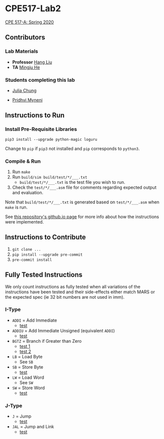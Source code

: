 # CPE517-Lab2

[CPE 517-A: Spring 2020](https://personal.stevens.edu/~hliu77/teaching.html)

## Contributors

### Lab Materials

- **Professor** [Hang Liu](mailto:Hang.Liu@stevens.edu)
- **TA** [Mingju He](mailto:mhe6@stevens.edu)

### Students completing this lab

- [Julia Chung](https://github.com/chungiee)

- [Pridhvi Myneni](https://github.com/PMARINA)

## Instructions to Run

### Install Pre-Requisite Libraries

`pip3 install --upgrade python-magic loguru`

Change to `pip` if `pip3` not installed and `pip` corresponds to `python3`.

### Compile & Run

1. Run `make`
2. Run `build/sim build/test/*/___.txt`
   - `build/test/*/___.txt` is the test file you wish to run.
3. Check the `test/*/___.asm` file for comments regarding expected output and evaluation.

Note that `build/test/*/___.txt` is generated based on `test/*/___.asm` when `make` is run.

See [this repository's github.io page](https://pmarina.github.io/CPE517-Lab2/) for more info about how the instructions were implemented.

## Instructions to Contribute

1. `git clone ...`
2. `pip install --upgrade pre-commit`
3. `pre-commit install`

## Fully Tested Instructions

We only count instructions as fully tested when all variations of the instructions have been tested and their side-effects either match MARS or the expected spec (ie 32 bit numbers are not used in imm).

### I-Type

- `ADDI` = Add Immediate
  - [test](test/i-type/addi.asm)
- `ADDIU` = Add Immediate Unsigned (equivalent `ADDI`)
  - [test](test/i-type/addiu.asm)
- `BGTZ` = Branch if Greater than Zero
  - [test 1](test/i-type/bgtz.asm)
  - [test 2](test/i-type/bgtz2.asm)
- `LB` = Load Byte
  - See `SB`
- `SB` = Store Byte
  - [test](test/i-type/lbsb.asm)
- `LW` = Load Word
  - See `SW`
- `SW` = Store Word
  - [test](test/i-type/lwsw.asm)

### J-Type

- `J` = Jump
  - [test](test/j-type/j.asm)
- `JAL` = Jump and Link
  - [test](test/j-type/jal.asm)
